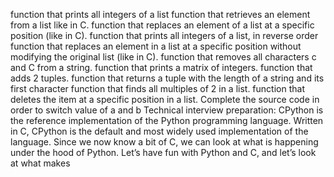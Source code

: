 function that prints all integers of a list
function that retrieves an element from a list like in C.
function that replaces an element of a list at a specific position (like in C).
function that prints all integers of a list, in reverse order
function that replaces an element in a list at a specific position without modifying the original list (like in C).
function that removes all characters c and C from a string.
function that prints a matrix of integers.
function that adds 2 tuples.
function that returns a tuple with the length of a string and its first character
function that finds all multiples of 2 in a list.
function that deletes the item at a specific position in a list.
Complete the source code in order to switch value of a and b
Technical interview preparation:
CPython is the reference implementation of the Python programming language. Written in C, CPython is the default and most widely used implementation of the language.
Since we now know a bit of C, we can look at what is happening under the hood of Python. Let’s have fun with Python and C, and let’s look at what makes
